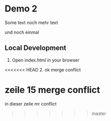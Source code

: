 # Demo 2

Some text
noch mehr text

und noch einmal 


## Local Development

1. Open index.html in your browser

<<<<<<< HEAD
2. ok merge conflict

zeile 15 merge conflict
=======


in dieser zeile mr conflict
>>>>>>> master

